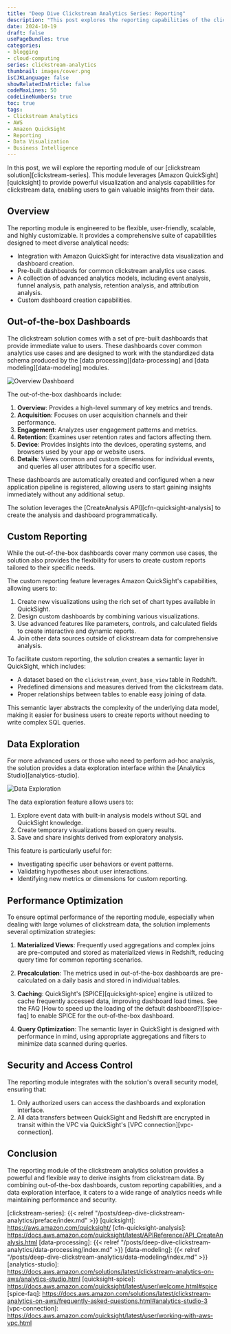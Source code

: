 ```yaml
---
title: "Deep Dive Clickstream Analytics Series: Reporting"
description: "This post explores the reporting capabilities of the clickstream analytics solution, covering out-of-the-box dashboards, custom reporting, and data exploration features."
date: 2024-10-19
draft: false
usePageBundles: true
categories:
- blogging
- cloud-computing
series: clickstream-analytics
thumbnail: images/cover.png
isCJKLanguage: false
showRelatedInArticle: false
codeMaxLines: 50
codeLineNumbers: true
toc: true
tags:
- Clickstream Analytics
- AWS
- Amazon QuickSight
- Reporting
- Data Visualization
- Business Intelligence
---
```


In this post, we will explore the reporting module of our [clickstream solution][clickstream-series]. This module leverages [Amazon QuickSight][quicksight] to provide powerful visualization and analysis capabilities for clickstream data, enabling users to gain valuable insights from their data.

<!--more-->

## Overview

The reporting module is engineered to be flexible, user-friendly, scalable, and highly customizable. It provides a comprehensive suite of capabilities designed to meet diverse analytical needs:

- Integration with Amazon QuickSight for interactive data visualization and dashboard creation.
- Pre-built dashboards for common clickstream analytics use cases.
- A collection of advanced analytics models, including event analysis, funnel analysis, path analysis, retention analysis, and attribution analysis.
- Custom dashboard creation capabilities.

## Out-of-the-box Dashboards

The clickstream solution comes with a set of pre-built dashboards that provide immediate value to users. These dashboards cover common analytics use cases and are designed to work with the standardized data schema produced by the [data processing][data-processing] and [data modeling][data-modeling] modules.

![Overview Dashboard](./images/overview-dashboard.png "Overview Dashboard")

The out-of-the-box dashboards include:

1. **Overview**: Provides a high-level summary of key metrics and trends.
2. **Acquisition**: Focuses on user acquisition channels and their performance.
3. **Engagement**: Analyzes user engagement patterns and metrics.
4. **Retention**: Examines user retention rates and factors affecting them.
5. **Device**: Provides insights into the devices, operating systems, and browsers used by your app or website users.
6. **Details**: Views common and custom dimensions for individual events, and queries all user attributes for a specific user.

These dashboards are automatically created and configured when a new application pipeline is registered, allowing users to start gaining insights immediately without any additional setup.

The solution leverages the [CreateAnalysis API][cfn-quicksight-analysis] to create the analysis and dashboard programmatically.

## Custom Reporting

While the out-of-the-box dashboards cover many common use cases, the solution also provides the flexibility for users to create custom reports tailored to their specific needs.

The custom reporting feature leverages Amazon QuickSight's capabilities, allowing users to:

1. Create new visualizations using the rich set of chart types available in QuickSight.
2. Design custom dashboards by combining various visualizations.
3. Use advanced features like parameters, controls, and calculated fields to create interactive and dynamic reports.
4. Join other data sources outside of clickstream data for comprehensive analysis.

To facilitate custom reporting, the solution creates a semantic layer in QuickSight, which includes:

- A dataset based on the `clickstream_event_base_view` table in Redshift.
- Predefined dimensions and measures derived from the clickstream data.
- Proper relationships between tables to enable easy joining of data.

This semantic layer abstracts the complexity of the underlying data model, making it easier for business users to create reports without needing to write complex SQL queries.

## Data Exploration

For more advanced users or those who need to perform ad-hoc analysis, the solution provides a data exploration interface within the [Analytics Studio][analytics-studio].

![Data Exploration](./images/data-exploration.png "Data Exploration Interface")

The data exploration feature allows users to:

1. Explore event data with built-in analysis models without SQL and QuickSight knowledge.
2. Create temporary visualizations based on query results.
3. Save and share insights derived from exploratory analysis.

This feature is particularly useful for:

- Investigating specific user behaviors or event patterns.
- Validating hypotheses about user interactions.
- Identifying new metrics or dimensions for custom reporting.

## Performance Optimization

To ensure optimal performance of the reporting module, especially when dealing with large volumes of clickstream data, the solution implements several optimization strategies:

1. **Materialized Views**: Frequently used aggregations and complex joins are pre-computed and stored as materialized views in Redshift, reducing query time for common reporting scenarios.

2. **Precalculation**: The metrics used in out-of-the-box dashboards are pre-calculated on a daily basis and stored in individual tables.

3. **Caching**: QuickSight's [SPICE][quicksight-spice] engine is utilized to cache frequently accessed data, improving dashboard load times. See the FAQ [How to speed up the loading of the default dashboard?][spice-faq] to enable SPICE for the out-of-the-box dashboard.

4. **Query Optimization**: The semantic layer in QuickSight is designed with performance in mind, using appropriate aggregations and filters to minimize data scanned during queries.

## Security and Access Control

The reporting module integrates with the solution's overall security model, ensuring that:

1. Only authorized users can access the dashboards and exploration interface.
2. All data transfers between QuickSight and Redshift are encrypted in transit within the VPC via QuickSight's [VPC connection][vpc-connection].

## Conclusion

The reporting module of the clickstream analytics solution provides a powerful and flexible way to derive insights from clickstream data. By combining out-of-the-box dashboards, custom reporting capabilities, and a data exploration interface, it caters to a wide range of analytics needs while maintaining performance and security.

[clickstream-series]: {{< relref "/posts/deep-dive-clickstream-analytics/preface/index.md" >}}
[quicksight]: https://aws.amazon.com/quicksight/
[cfn-quicksight-analysis]: https://docs.aws.amazon.com/quicksight/latest/APIReference/API_CreateAnalysis.html
[data-processing]: {{< relref "/posts/deep-dive-clickstream-analytics/data-processing/index.md" >}}
[data-modeling]: {{< relref "/posts/deep-dive-clickstream-analytics/data-modeling/index.md" >}}
[analytics-studio]: https://docs.aws.amazon.com/solutions/latest/clickstream-analytics-on-aws/analytics-studio.html
[quicksight-spice]: https://docs.aws.amazon.com/quicksight/latest/user/welcome.html#spice
[spice-faq]: https://docs.aws.amazon.com/solutions/latest/clickstream-analytics-on-aws/frequently-asked-questions.html#analytics-studio-3
[vpc-connection]: https://docs.aws.amazon.com/quicksight/latest/user/working-with-aws-vpc.html